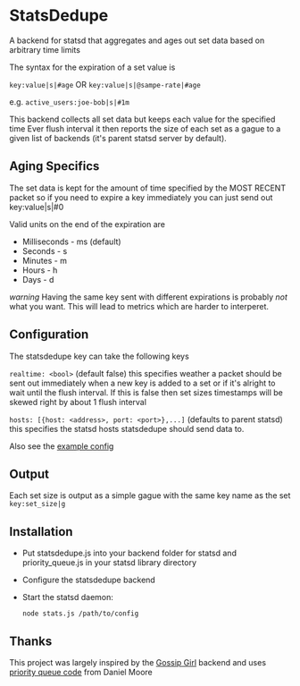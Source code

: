 StatsDedupe
===========

A backend for statsd that aggregates and ages out set data based on arbitrary time limits

The syntax for the expiration of a set value is

`key:value|s|#age`
OR
`key:value|s|@sampe-rate|#age`

e.g.
`active_users:joe-bob|s|#1m`

This backend collects all set data but keeps each value for the specified time
Ever flush interval it then reports the size of each set as a gague to a given list of backends
(it's parent statsd server by default).

Aging Specifics
---------------

The set data is kept for the amount of time specified by the MOST RECENT packet so
if you need to expire a key immediately you can just send out
key:value|s|#0

Valid units on the end of the expiration are
* Milliseconds - ms (default)
* Seconds - s
* Minutes - m
* Hours - h
* Days - d

*warning* Having the same key sent with different expirations is probably _not_ what you want. This will lead to metrics which are harder to interperet.

Configuration
-------------

The statsdedupe key can take the following keys

`realtime: <bool>` (default false)
this specifies weather a packet should be sent out immediately when a new key is added to a set or if it's alright to wait until the flush interval. If this is false then set sizes timestamps will be skewed right by about 1 flush interval

`hosts: [{host: <address>, port: <port>},...]`	(defaults to parent statsd)
this specifies the statsd hosts statsdedupe should send data to.

Also see the [example config](https://github.com/mbish/StatsDedupe/blob/master/exampleStatsDedupeConfig.js)

Output
------

Each set size is output as a simple gague with the same key name as the set
`key:set_size|g`

Installation
------------

 * Put statsdedupe.js into your backend folder for statsd and priority\_queue.js in your statsd library directory
 * Configure the statsdedupe backend
 * Start the statsd daemon:

    `node stats.js /path/to/config`


Thanks
------
This project was largely inspired by the [Gossip Girl](https://github.com/wanelo/gossip_girl) backend and uses [priority queue code](https://github.com/STRd6/PriorityQueue.js) from Daniel Moore
